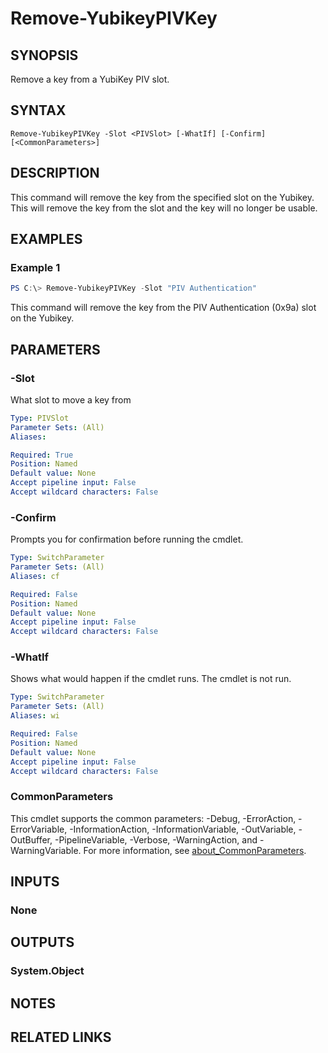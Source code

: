 ﻿---
external help file: powershellYK.dll-Help.xml
Module Name: powershellYK
online version:
schema: 2.0.0
---

# Remove-YubikeyPIVKey

## SYNOPSIS
Remove a key from a YubiKey PIV slot.

## SYNTAX

```
Remove-YubikeyPIVKey -Slot <PIVSlot> [-WhatIf] [-Confirm] [<CommonParameters>]
```

## DESCRIPTION
This command will remove the key from the specified slot on the Yubikey. This will remove the key from the slot and the key will no longer be usable.

## EXAMPLES

### Example 1
```powershell
PS C:\> Remove-YubikeyPIVKey -Slot "PIV Authentication"
```

This command will remove the key from the PIV Authentication (0x9a) slot on the Yubikey.

## PARAMETERS

### -Slot
What slot to move a key from

```yaml
Type: PIVSlot
Parameter Sets: (All)
Aliases:

Required: True
Position: Named
Default value: None
Accept pipeline input: False
Accept wildcard characters: False
```

### -Confirm
Prompts you for confirmation before running the cmdlet.

```yaml
Type: SwitchParameter
Parameter Sets: (All)
Aliases: cf

Required: False
Position: Named
Default value: None
Accept pipeline input: False
Accept wildcard characters: False
```

### -WhatIf
Shows what would happen if the cmdlet runs.
The cmdlet is not run.

```yaml
Type: SwitchParameter
Parameter Sets: (All)
Aliases: wi

Required: False
Position: Named
Default value: None
Accept pipeline input: False
Accept wildcard characters: False
```

### CommonParameters
This cmdlet supports the common parameters: -Debug, -ErrorAction, -ErrorVariable, -InformationAction, -InformationVariable, -OutVariable, -OutBuffer, -PipelineVariable, -Verbose, -WarningAction, and -WarningVariable. For more information, see [about_CommonParameters](http://go.microsoft.com/fwlink/?LinkID=113216).

## INPUTS

### None

## OUTPUTS

### System.Object
## NOTES

## RELATED LINKS
